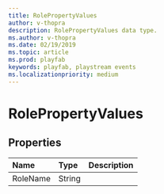 ```yaml
---
title: RolePropertyValues
author: v-thopra
description: RolePropertyValues data type.
ms.author: v-thopra
ms.date: 02/19/2019
ms.topic: article
ms.prod: playfab
keywords: playfab, playstream events
ms.localizationpriority: medium
---
```


# RolePropertyValues

## Properties

|Name|Type|Description|
| :--------------------|:-------------------|:----------------------|
|RoleName|String||
